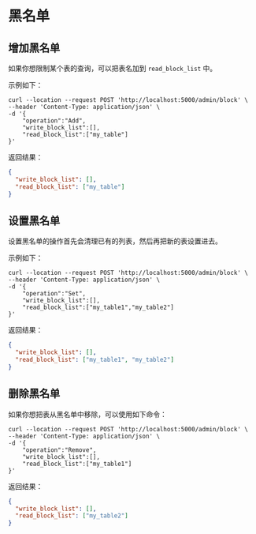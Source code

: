 # 黑名单

## 增加黑名单

如果你想限制某个表的查询，可以把表名加到 `read_block_list` 中。

示例如下：

```shell
curl --location --request POST 'http://localhost:5000/admin/block' \
--header 'Content-Type: application/json' \
-d '{
    "operation":"Add",
    "write_block_list":[],
    "read_block_list":["my_table"]
}'
```

返回结果：

```json
{
  "write_block_list": [],
  "read_block_list": ["my_table"]
}
```

## 设置黑名单

设置黑名单的操作首先会清理已有的列表，然后再把新的表设置进去。

示例如下：

```shell
curl --location --request POST 'http://localhost:5000/admin/block' \
--header 'Content-Type: application/json' \
-d '{
    "operation":"Set",
    "write_block_list":[],
    "read_block_list":["my_table1","my_table2"]
}'
```

返回结果：

```json
{
  "write_block_list": [],
  "read_block_list": ["my_table1", "my_table2"]
}
```

## 删除黑名单

如果你想把表从黑名单中移除，可以使用如下命令：

```shell
curl --location --request POST 'http://localhost:5000/admin/block' \
--header 'Content-Type: application/json' \
-d '{
    "operation":"Remove",
    "write_block_list":[],
    "read_block_list":["my_table1"]
}'
```

返回结果：

```json
{
  "write_block_list": [],
  "read_block_list": ["my_table2"]
}
```
